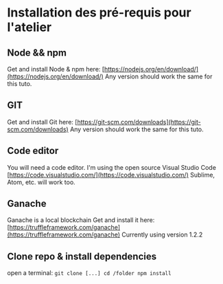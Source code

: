 # Installation des pré-requis pour l'atelier

## Node && npm 
Get and install Node & npm here: [https://nodejs.org/en/download/](https://nodejs.org/en/download/)
Any version should work the same for this tuto.

## GIT 
Get and install Git here: [https://git-scm.com/downloads](https://git-scm.com/downloads)
Any version should work the same for this tuto.

## Code editor
You will need a code editor.
I'm using the open source Visual Studio Code [https://code.visualstudio.com/](https://code.visualstudio.com/)
Sublime, Atom, etc. will work too.

## Ganache
Ganache is a local blockchain
Get and install it here: [https://truffleframework.com/ganache](https://truffleframework.com/ganache) 
Currently using version 1.2.2

## Clone repo & install dependencies
open a terminal:
``
git clone [...]
cd /folder
npm install
``